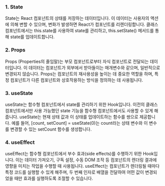 ### 1. State
State는 React 컴포넌트의 상태를 저장하는 데이터입니다. 이 데이터는 사용자의 액션에 의해 변할 수 있으며, 변화가 발생하면 React가 컴포넌트를 리렌더링합니다.
클래스 컴포넌트에서는 this.state를 사용하여 state를 관리하고, this.setState() 메서드를 통해 state를 업데이트합니다.

### 2. Props
Props (Properties의 줄임말)는 부모 컴포넌트로부터 자식 컴포넌트로 전달되는 데이터입니다. 이 데이터는 컴포넌트가 외부에서 받아들이는 매개변수와 같으며, 일반적으로 변경되지 않습니다.
Props는 컴포넌트의 재사용성을 높이는 데 중요한 역할을 하며, 특정 컴포넌트가 다른 컴포넌트와 상호작용하는 방식을 정의하는 데 사용됩니다.

### 3. useState
useState는 함수형 컴포넌트에서 state를 관리하기 위한 Hook입니다. 이전의 클래스 컴포넌트에서만 사용 가능했던 state 기능을 함수형 컴포넌트에서도 사용할 수 있게 해줍니다.
useState는 현재 상태 값과 이 상태를 업데이트하는 함수를 쌍으로 제공합니다. 예를 들어, [count, setCount] = useState(0)는 count라는 상태 변수와 이 변수를 변경할 수 있는 setCount 함수를 생성합니다.

### 4. useEffect
useEffect는 함수형 컴포넌트에서 부수 효과(side effects)를 수행하기 위한 Hook입니다. 이는 데이터 가져오기, 구독 설정, 수동 DOM 조작 등 컴포넌트의 렌더링 결과에 영향을 미치는 작업을 수행할 때 사용됩니다.
useEffect는 컴포넌트가 렌더링될 때마다 특정 코드를 실행할 수 있게 해주며, 두 번째 인자로 배열을 전달하여 어떤 값이 변경되었을 때만 효과를 실행하도록 조절할 수 있습니다.
